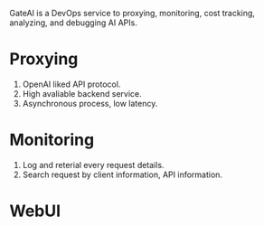 GateAI is a DevOps service to proxying, monitoring, cost tracking, analyzing, and debugging AI APIs.
# Proxying
1. OpenAI liked API protocol.
2. High avaliable backend service.
3. Asynchronous process, low latency.

# Monitoring
1. Log and reterial every request details.
2. Search request by client information, API information.

# WebUI
